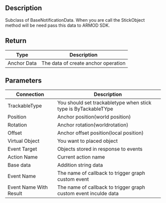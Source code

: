 ## Description

Subclass of BaseNotificationData. When you are call the StickObject method will be need pass this data to ARMOD SDK.

## Return

| Type          | Description                         |
| ------------- | ----------------------------------- |
| ​​Anchor Data | The data of create anchor operation |

## Parameters

| Connection             | Description                                                     |
| ---------------------- | --------------------------------------------------------------- |
| TrackableType          | You should set trackabletype when stick type is ByTackableTYpe  |
| Position               | Anchor position(world position)                                 |
| Rotation               | Anchor rotation(worldrotation)                                  |
| Offset                 | Anchor offset position(local position)                          |
| Virtual Object         | You want to placed object                                       |
| Event Target           | Objects stored in response to events                            |
| Action Name            | Current action name                                             |
| Base data              | Addition string data                                            |
| Event Name             | The name of callback to trigger graph custom event              |
| Event Name With Result | The name of callback to trigger graph custom event inculde data |

